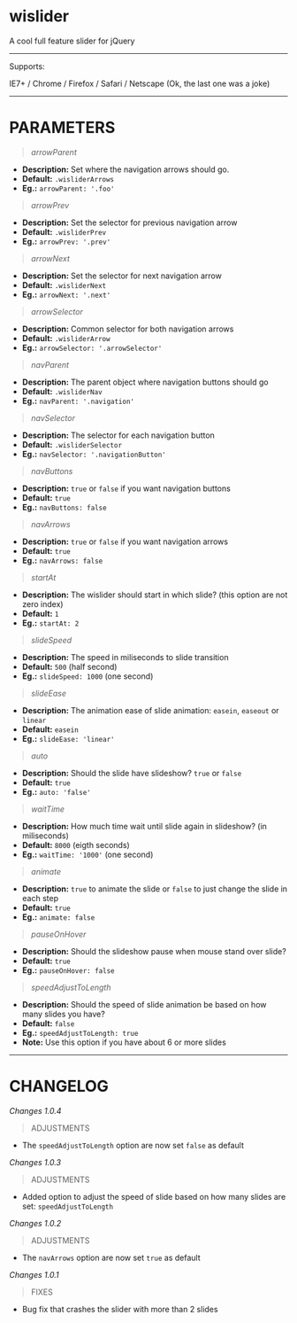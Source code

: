 wislider
========

A cool full feature slider for jQuery

***
Supports:

IE7+ / Chrome / Firefox / Safari / Netscape (Ok, the last one was a joke)
***

PARAMETERS
========

> *arrowParent*
* **Description:** Set where the navigation arrows should go.
* **Default:** ```.wisliderArrows```
* **Eg.:** ```arrowParent: '.foo'```

> *arrowPrev*
* **Description:** Set the selector for previous navigation arrow
* **Default:** ```.wisliderPrev```
* **Eg.:** ```arrowPrev: '.prev'```

> *arrowNext*
* **Description:** Set the selector for next navigation arrow
* **Default:** ```.wisliderNext```
* **Eg.:** ```arrowNext: '.next'```

> *arrowSelector*
* **Description:** Common selector for both navigation arrows
* **Default:** ```.wisliderArrow```
* **Eg.:** ```arrowSelector: '.arrowSelector'```

> *navParent*
* **Description:** The parent object where navigation buttons should go
* **Default:** ```.wisliderNav```
* **Eg.:** ```navParent: '.navigation'```

> *navSelector*
* **Description:** The selector for each navigation button
* **Default:** ```.wisliderSelector```
* **Eg.:** ```navSelector: '.navigationButton'```

> *navButtons*
* **Description:** ```true``` or ```false``` if you want navigation buttons
* **Default:** ```true```
* **Eg.:** ```navButtons: false```

> *navArrows*
* **Description:** ```true``` or ```false``` if you want navigation arrows
* **Default:** ```true```
* **Eg.:** ```navArrows: false```

> *startAt*
* **Description:** The wislider should start in which slide? (this option are not zero index)
* **Default:** ```1```
* **Eg.:** ```startAt: 2```

> *slideSpeed*
* **Description:** The speed in miliseconds to slide transition
* **Default:** ```500``` (half second)
* **Eg.:** ```slideSpeed: 1000``` (one second)

> *slideEase*
* **Description:** The animation ease of slide animation: ```easein```, ```easeout``` or ```linear```
* **Default:** ```easein```
* **Eg.:** ```slideEase: 'linear'```

> *auto*
* **Description:** Should the slide have slideshow? ```true``` or ```false```
* **Default:** ```true```
* **Eg.:** ```auto: 'false'```

> *waitTime*
* **Description:** How much time wait until slide again in slideshow? (in miliseconds)
* **Default:** ```8000``` (eigth seconds)
* **Eg.:** ```waitTime: '1000'``` (one second)

> *animate*
* **Description:** ```true``` to animate the slide or ```false``` to just change the slide in each step
* **Default:** ```true```
* **Eg.:** ```animate: false```

> *pauseOnHover*
* **Description:** Should the slideshow pause when mouse stand over slide?
* **Default:** ```true```
* **Eg.:** ```pauseOnHover: false```

> *speedAdjustToLength*
* **Description:** Should the speed of slide animation be based on how many slides you have?
* **Default:** ```false```
* **Eg.:** ```speedAdjustToLength: true```
* **Note:** Use this option if you have about 6 or more slides

***

CHANGELOG
========

*Changes 1.0.4*

> ADJUSTMENTS
* The ```speedAdjustToLength``` option are now set ```false``` as default

*Changes 1.0.3*

> ADJUSTMENTS
* Added option to adjust the speed of slide based on how many slides are set: ```speedAdjustToLength```

*Changes 1.0.2*

> ADJUSTMENTS
* The ```navArrows``` option are now set ```true``` as default

*Changes 1.0.1*

> FIXES
* Bug fix that crashes the slider with more than 2 slides

